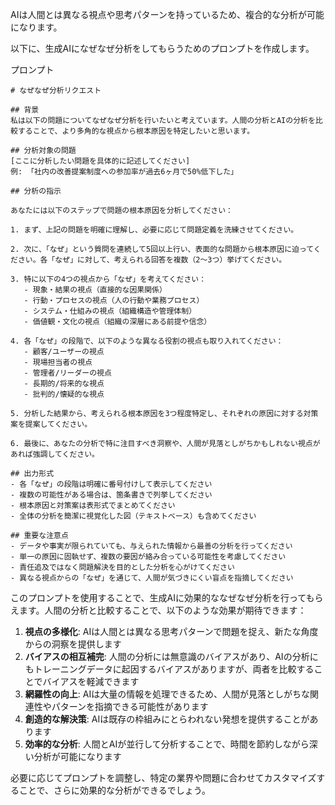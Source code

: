 AIは人間とは異なる視点や思考パターンを持っているため、複合的な分析が可能になります。

以下に、生成AIになぜなぜ分析をしてもらうためのプロンプトを作成します。

プロンプト

```
# なぜなぜ分析リクエスト

## 背景
私は以下の問題についてなぜなぜ分析を行いたいと考えています。人間の分析とAIの分析を比較することで、より多角的な視点から根本原因を特定したいと思います。

## 分析対象の問題
[ここに分析したい問題を具体的に記述してください]
例: 「社内の改善提案制度への参加率が過去6ヶ月で50%低下した」

## 分析の指示

あなたには以下のステップで問題の根本原因を分析してください：

1. まず、上記の問題を明確に理解し、必要に応じて問題定義を洗練させてください。

2. 次に、「なぜ」という質問を連続して5回以上行い、表面的な問題から根本原因に迫ってください。各「なぜ」に対して、考えられる回答を複数（2〜3つ）挙げてください。

3. 特に以下の4つの視点から「なぜ」を考えてください：
   - 現象・結果の視点（直接的な因果関係）
   - 行動・プロセスの視点（人の行動や業務プロセス）
   - システム・仕組みの視点（組織構造や管理体制）
   - 価値観・文化の視点（組織の深層にある前提や信念）

4. 各「なぜ」の段階で、以下のような異なる役割の視点も取り入れてください：
   - 顧客/ユーザーの視点
   - 現場担当者の視点
   - 管理者/リーダーの視点
   - 長期的/将来的な視点
   - 批判的/懐疑的な視点

5. 分析した結果から、考えられる根本原因を3つ程度特定し、それぞれの原因に対する対策案を提案してください。

6. 最後に、あなたの分析で特に注目すべき洞察や、人間が見落としがちかもしれない視点があれば強調してください。

## 出力形式
- 各「なぜ」の段階は明確に番号付けして表示してください
- 複数の可能性がある場合は、箇条書きで列挙してください
- 根本原因と対策案は表形式でまとめてください
- 全体の分析を簡潔に視覚化した図（テキストベース）も含めてください

## 重要な注意点
- データや事実が限られていても、与えられた情報から最善の分析を行ってください
- 単一の原因に固執せず、複数の要因が絡み合っている可能性を考慮してください
- 責任追及ではなく問題解決を目的とした分析を心がけてください
- 異なる視点からの「なぜ」を通じて、人間が気づきにくい盲点を指摘してください
```

このプロンプトを使用することで、生成AIに効果的ななぜなぜ分析を行ってもらえます。人間の分析と比較することで、以下のような効果が期待できます：

1. **視点の多様化**: AIは人間とは異なる思考パターンで問題を捉え、新たな角度からの洞察を提供します
2. **バイアスの相互補完**: 人間の分析には無意識のバイアスがあり、AIの分析にもトレーニングデータに起因するバイアスがありますが、両者を比較することでバイアスを軽減できます
3. **網羅性の向上**: AIは大量の情報を処理できるため、人間が見落としがちな関連性やパターンを指摘できる可能性があります
4. **創造的な解決策**: AIは既存の枠組みにとらわれない発想を提供することがあります
5. **効率的な分析**: 人間とAIが並行して分析することで、時間を節約しながら深い分析が可能になります

必要に応じてプロンプトを調整し、特定の業界や問題に合わせてカスタマイズすることで、さらに効果的な分析ができるでしょう。